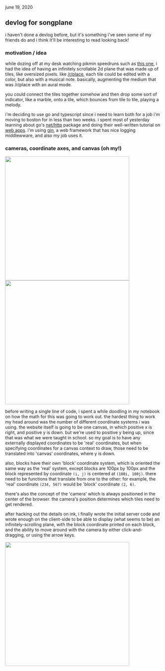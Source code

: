 june 19, 2020

## devlog for songplane

i haven't done a devlog before, but it's something i've seen some of my friends do and i think it'll be interesting to read looking back!

### motivation / idea

while dozing off at my desk watching pikmin speedruns such as [this one](https://www.youtube.com/watch?v=5jxiAZm6jyY), i had the idea of having an infinitely scrollable 2d plane that was made up of tiles, like oversized pixels. like [/r/place](https://www.reddit.com/r/place/), each tile could be edited with a color, but also with a musical note. basically, augmenting the medium that was /r/place with an aural mode.

you could connect the tiles together somehow and then drop some sort of indicator, like a marble, onto a tile, which bounces from tile to tile, playing a melody.

i'm deciding to use go and typescript since i need to learn both for a job i'm moving to boston for in less than two weeks. i spent most of yesterday learning about go's [net/http](https://golang.org/pkg/net/http/) package and doing their well-written tutorial on [web apps](https://golang.org/doc/articles/wiki/). i'm using [gin](https://github.com/gin-gonic/gin), a web framework that has nice logging middlewware, and also my job uses it.

### cameras, coordinate axes, and canvas (oh my!)

<img src="images/1-1.png" width="400"/>
<img src="images/1-2.png" width="400"/>

before writing a single line of code, i spent a while doodling in my notebook on how the math for this was going to work out. the hardest thing to work my head around was the number of different coordinate systems i was using. the website itself is going to be one canvas, in which positive x is right, and positive y is down. but we're used to positive y being up, since that was what we were taught in school. so my goal is to have any externally displayed coordinates to be 'real' coordinates, but when specifying coordinates for a canvas context to draw, those need to be translated into 'canvas' coordinates, where y is down.

also, blocks have their own 'block' coordinate system, which is oriented the same way as the 'real' system, except blocks are 100px by 100px and the block represented by coordinate `(i, j)` is centered at `(100i, 100j)`. there need to be functions that translate from one to the other: for example, the 'real' coordinate `(234, 567)` would be 'block' coordinate `(2, 6)`.

there's also the concept of the 'camera' which is always positioned in the center of the browser. the camera's position determines which tiles need to get rendered.

after hacking out the details on ink, i finally wrote the initial server code and wrote enough on the client-side to be able to display (what seems to be) an infinitely-scrolling plane, with the block coordinate printed on each block, and the ability to move around with the camera by either click-and-dragging, or using the arrow keys.

<img src="images/1-3.gif" width="400"/>
